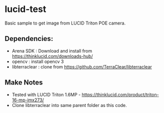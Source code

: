 # lucid-test

Basic sample to get image from LUCID Triton POE camera.

Dependencies:
----------------
- Arena SDK : Download and install from https://thinklucid.com/downloads-hub/
- opencv : install opencv 3
- libterraclear : clone from https://github.com/TerraClear/libterraclear


Make Notes
----------
- Tested with LUCID Triton 1.6MP - https://thinklucid.com/product/triton-16-mp-imx273/
- Clone libterraclear into same parent folder as this code.

